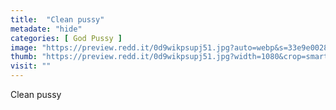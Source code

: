 ```yaml
---
title:  "Clean pussy"
metadate: "hide"
categories: [ God Pussy ]
image: "https://preview.redd.it/0d9wikpsupj51.jpg?auto=webp&s=33e9e002848c75ed9627d0af398d27b5f244ab52"
thumb: "https://preview.redd.it/0d9wikpsupj51.jpg?width=1080&crop=smart&auto=webp&s=e12c0658c4b8640a03a055cd04933e3ba72eed43"
visit: ""
---
```

Clean pussy
